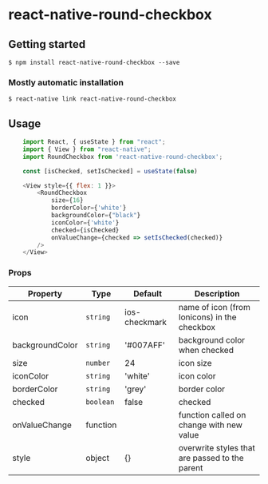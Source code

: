 # react-native-round-checkbox

## Getting started

`$ npm install react-native-round-checkbox --save`

### Mostly automatic installation

`$ react-native link react-native-round-checkbox`

## Usage
```javascript
    import React, { useState } from "react";
    import { View } from "react-native";
    import RoundCheckbox from 'react-native-round-checkbox';

    const [isChecked, setIsChecked] = useState(false)

    <View style={{ flex: 1 }}>
        <RoundCheckbox
            size={16}
            borderColor={'white'}
            backgroundColor={"black"}
            iconColor={'white'}
            checked={isChecked}
            onValueChange={checked => setIsChecked(checked)}
        />
    </View>

```

### Props

| Property        | Type      | Default       | Description                                   |
| --------------- | --------- | ------------- | --------------------------------------------- |
| icon            | `string`  | ios-checkmark | name of icon (from Ionicons) in the checkbox  |
| backgroundColor | `string`  | '#007AFF'     | background color when checked                 |
| size            | `number`  | 24            | icon size                                     |
| iconColor       | `string`  | 'white'       | icon color                                    |
| borderColor     | `string`  | 'grey'        | border color                                  |
| checked         | `boolean` | false         | checked                                       |
| onValueChange   | function  |               | function called on change with new value      |
| style           | object    | {}            | overwrite styles that are passed to the parent|
